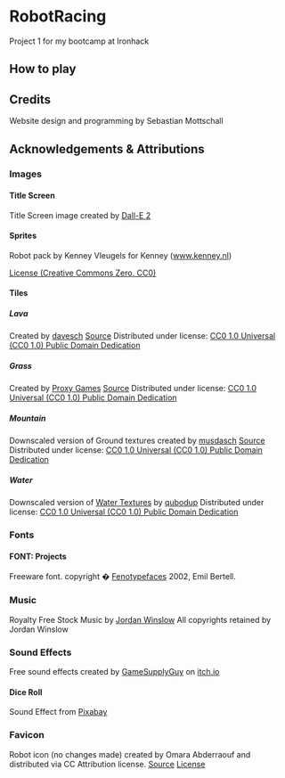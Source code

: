 # RobotRacing

Project 1 for my bootcamp at Ironhack

## How to play

## Credits

Website design and programming by Sebastian Mottschall

## Acknowledgements & Attributions

### Images

#### Title Screen
Title Screen image created by [Dall-E 2](https://openai.com/dall-e-2/)

#### Sprites
Robot pack
by Kenney Vleugels for Kenney (www.kenney.nl)

[License (Creative Commons Zero, CC0)](http://creativecommons.org/publicdomain/zero/1.0/)

#### Tiles

##### Lava
Created by [davesch](https://opengameart.org/users/davesch) [Source](https://opengameart.org/content/16x16-and-animated-lava-tile-45-frames) Distributed under license: [CC0 1.0 Universal (CC0 1.0)
Public Domain Dedication](https://creativecommons.org/publicdomain/zero/1.0/)

##### Grass
Created by [Proxy Games](https://opengameart.org/users/proxy-games) [Source](https://opengameart.org/content/grass-texture-pack) Distributed under license: [CC0 1.0 Universal (CC0 1.0)
Public Domain Dedication](https://creativecommons.org/publicdomain/zero/1.0/)

##### Mountain
Downscaled version of Ground textures created by [musdasch](https://opengameart.org/users/musdasch) [Source](https://opengameart.org/content/ground-texture-set) Distributed under license: [CC0 1.0 Universal (CC0 1.0)
Public Domain Dedication](https://creativecommons.org/publicdomain/zero/1.0/)

##### Water
Downscaled version of [Water Textures](https://opengameart.org/content/3-live-proceduraly-generated-tiling-water-textures-512px-running-brushes) by [qubodup](https://opengameart.org/users/qubodup) Distributed under license: [CC0 1.0 Universal (CC0 1.0)
Public Domain Dedication](https://creativecommons.org/publicdomain/zero/1.0/)

### Fonts

#### FONT: Projects
Freeware font.
copyright � [Fenotypefaces](http://fenotype.com) 2002, Emil Bertell.


### Music
Royalty Free Stock Music by [Jordan Winslow](https://jordanwinslow.me)
All copyrights retained by Jordan Winslow

### Sound Effects
Free sound effects created by [GameSupplyGuy](https://itch.io/profile/gamesupply) on [itch.io](https://gamesupply.itch.io/200-space-sound-effects)

#### Dice Roll
Sound Effect from [Pixabay](https://pixabay.com/?utm_source=link-attribution&amp;utm_medium=referral&amp;utm_campaign=music&amp;utm_content=102706)

### Favicon
Robot icon (no changes made) created by Omara Abderraouf and distributed via CC Attribution license.
[Source](https://icon-icons.com/icon/robot/83633)
[License](https://creativecommons.org/licenses/by/4.0/)
